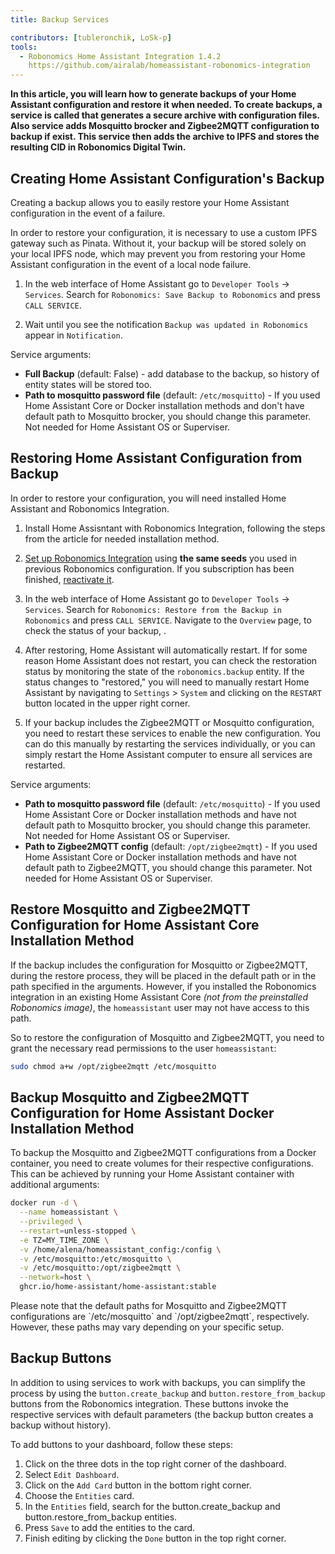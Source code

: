 ```yaml
---
title: Backup Services

contributors: [tubleronchik, LoSk-p]
tools:
  - Robonomics Home Assistant Integration 1.4.2
    https://github.com/airalab/homeassistant-robonomics-integration
---
```


**In this article, you will learn how to generate backups of your Home Assistant configuration and restore it when needed. To create backups, a service is called that generates a secure archive with configuration files. Also service adds Mosquitto brocker and Zigbee2MQTT configuration  to backup if exist. This service then adds the archive to IPFS and stores the resulting CID in Robonomics Digital Twin.**
## Creating Home Assistant Configuration's Backup

Creating a backup allows you to easily restore your Home Assistant configuration in the event of a failure.

<robo-wiki-video autoplay loop controls :videos="[{src: 'https://cloudflare-ipfs.com/ipfs/QmVo91dLaAYgFDM1vrL2PYfAffM6SGGC59ZERbfHR44tqW', type:'mp4'}]" />

<robo-wiki-note type="warning" title="WARNING">
In order to restore your configuration, it is necessary to use a custom IPFS gateway such as Pinata. Without it, your backup will be stored solely on your local IPFS node, which may prevent you from restoring your Home Assistant configuration in the event of a local node failure.
</robo-wiki-note>

1. In the web interface of Home Assistant go to `Developer Tools` -> `Services`. Search for `Robonomics: Save Backup to Robonomics` and press `CALL SERVICE`.

2. Wait until you see the notification `Backup was updated in Robonomics` appear in `Notification`.

Service arguments:
- **Full Backup**  (default: False) - add database to the backup, so history of entity states will be stored too.
- **Path to mosquitto password file** (default: `/etc/mosquitto`) - If you used Home Assistant Core or Docker installation methods and don't have default path to Mosquitto brocker, you should change this parameter. Not needed for Home Assistant OS or Superviser.

## Restoring Home Assistant Configuration from Backup

In order to restore your configuration, you will need installed Home Assistant and Robonomics Integration. 

<robo-wiki-video autoplay loop controls :videos="[{src: 'https://cloudflare-ipfs.com/ipfs/QmWmnmkXUcPXsAnQzwN3UEuki2GMYnQDx3vhgjEypCU8aR', type:'mp4'}]" />

1. Install Home Assisntant with Robonomics Integration, following the steps from the article for needed installation method.

2.  [Set up Robonomics Integration](https://wiki.robonomics.network/docs/robonomics-hass-integration) using **the same seeds** you used in previous Robonomics configuration. If you subscription has been finished, [reactivate it](https://wiki.robonomics.network/docs/sub-activate).

3. In the web interface of Home Assistant go to `Developer Tools` -> `Services`. Search for `Robonomics: Restore from the Backup in Robonomics` and press `CALL SERVICE`. Navigate to the `Overview` page, to check the status of your backup, .

4. After restoring, Home Assistant will automatically restart. If for some reason Home Assistant does not restart, you can check the restoration status by monitoring the state of the `robonomics.backup` entity. If the status changes to "restored," you will need to manually restart Home Assistant by navigating to `Settings` > `System` and clicking on the `RESTART` button located in the upper right corner.

5. If your backup includes the Zigbee2MQTT or Mosquitto configuration, you need to restart these services to enable the new configuration. You can do this manually by restarting the services individually, or you can simply restart the Home Assistant computer to ensure all services are restarted.

Service arguments:
- **Path to mosquitto password file** (default: `/etc/mosquitto`) - If you used Home Assistant Core or Docker installation methods and have not default path to Mosquitto brocker, you should change this parameter. Not needed for Home Assistant OS or Superviser.
- **Path to Zigbee2MQTT config**  (default: `/opt/zigbee2mqtt`) - If you used Home Assistant Core or Docker installation methods and have not default path to Zigbee2MQTT, you should change this parameter. Not needed for Home Assistant OS or Superviser.

## Restore Mosquitto and Zigbee2MQTT Configuration for Home Assistant Core Installation Method

If the backup includes the configuration for Mosquitto or Zigbee2MQTT, during the restore process, they will be placed in the default path or in the path specified in the arguments. However, if you installed the Robonomics integration in an existing Home Assistant Core *(not from the preinstalled Robonomics image)*, the `homeassistant` user may not have access to this path.

So to restore the configuration of Mosquitto and Zigbee2MQTT, you need to grant the necessary read permissions to the user `homeassistant`:
```bash
sudo chmod a+w /opt/zigbee2mqtt /etc/mosquitto
```

## Backup Mosquitto and Zigbee2MQTT Configuration for Home Assistant Docker Installation Method

To backup the Mosquitto and Zigbee2MQTT configurations from a Docker container, you need to create volumes for their respective configurations. This can be achieved by running your Home Assistant container with additional arguments:
```bash
docker run -d \
  --name homeassistant \
  --privileged \
  --restart=unless-stopped \
  -e TZ=MY_TIME_ZONE \
  -v /home/alena/homeassistant_config:/config \
  -v /etc/mosquitto:/etc/mosquitto \
  -v /etc/mosquitto:/opt/zigbee2mqtt \
  --network=host \
  ghcr.io/home-assistant/home-assistant:stable
```
<robo-wiki-note type="note" title="Note">
Please note that the default paths for Mosquitto and Zigbee2MQTT configurations are `/etc/mosquitto` and `/opt/zigbee2mqtt`, respectively. However, these paths may vary depending on your specific setup.
</robo-wiki-note>

## Backup Buttons

In addition to using services to work with backups, you can simplify the process by using the `button.create_backup` and `button.restore_from_backup` buttons from the Robonomics integration. These buttons invoke the respective services with default parameters (the backup button creates a backup without history).

To add buttons to your dashboard, follow these steps:

1. Click on the three dots in the top right corner of the dashboard.
2. Select `Edit Dashboard`.
3. Click on the `Add Card` button in the bottom right corner.
4. Choose the `Entities` card.
5. In the `Entities` field, search for the button.create_backup and button.restore_from_backup entities.
6. Press `Save` to add the entities to the card.
7. Finish editing by clicking the `Done` button in the top right corner.